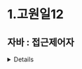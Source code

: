 # 1.고원일12

## 자바 : 접근제어자
<details>
이게 사실,, 설명하자면 패키지 부터 설명을 해야하는데 패키지와 클래스는 어느정도 알고 있다는 가정하에 접근 제한자를 설명하고자 한다. 

접근 Access 
클래스 및 인터페이스, 생성자, 필드, 메소드 접근을 말한다. 

제한자 Modifier 
하지만 이러한 것들을 사용하지 못하게 막아야하는 경우도 있다. 

예를 들어 자동차의 속도를 계산하는데 음수가 나올 수 없는 것 처럼 어떠한 값에는 데이터를 보호하고 클래스 외부에선 사용되지 않는 불필요한 데이터를 감추기 위함 객체지향에서는 이것을 ‘ 캡슐화 ‘ 라고 부른다.
캡슐화를 통해 필드는 외부에서의 접근을 막고 메소드는 매개값의 검증을 통해 유효한 값을 객체의 필드로 저장한다 흔히 롬복이라는 툴을 사용해 자동으로 setter, getter를 생성한다. (여기서 필드는 private로 선언하고 같은 클래스 내에서 set, get이 이루어진다)

먼저, 접근 제한자에 대한 것을 그림으로 나타내면

![1-1](https://file.notion.so/f/f/755f938d-20fd-4761-b6c6-1980c5a5bd04/cd99cdd2-49de-440b-9e58-3d1fa2770f3e/Untitled.png?id=89332819-c347-42df-a127-d218cf7fd125&table=block&spaceId=755f938d-20fd-4761-b6c6-1980c5a5bd04&expirationTimestamp=1702857600000&signature=cdXwzyQb2qiU4l8tIoacKxHrrL2O8qCEWu_EF4nLM44&downloadName=Untitled.png)

![1-2](https://file.notion.so/f/f/755f938d-20fd-4761-b6c6-1980c5a5bd04/d975658a-ab1a-4a03-ad38-497cefcf5238/Untitled.png?id=37ce1769-d3a6-44d6-a0e6-64fd09214c02&table=block&spaceId=755f938d-20fd-4761-b6c6-1980c5a5bd04&expirationTimestamp=1702857600000&signature=8V_IxrSi6oHAIfwEXyfhXfr-0u4cpPx1SHHhGBPBhGI&downloadName=Untitled.png)


public:
public 접근 제어자를 사용하면 해당 클래스는 어디서든 접근이 가능합니다. 다른 패키지에서도 접근할 수 있습니다.
javaCopy code
public class MyClass {
    // 클래스 내용
}
​
default (package-private):
default 접근 제어자는 별도로 지정하지 않을 경우의 기본 값으로, 같은 패키지 내에서만 접근이 가능합니다.
javaCopy code
class MyClass {
    // 클래스 내용
}
​
private:
private 접근 제어자를 사용하면 해당 클래스는 같은 클래스 내에서만 접근이 가능합니다. 다른 클래스에서는 직접적인 접근이 불가능합니다.
javaCopy code
private class MyClass {
    // 클래스 내용
}
​
protected:
protected 접근 제어자를 사용하면 같은 패키지 내에서와 해당 클래스를 상속받은 하위 클래스에서만 접근이 가능합니다.
javaCopy code
protected class MyClass {
    // 클래스 내용
}
​
정리하자면..
클래스 내의 모든 iv 는 private 으로 하여,클래스 외부에서는 직접적으로 접근하지 못하게 만들자.

대신 메서드(Getter, Setter) 의 접근 제어자를 public 으로 하여,이러한 메서드들을 통해 iv 에 간접적으로 접근할 수 있도록 만들자.

의도치 않은 실수를 줄이기 위함과 정보 은닉의 목적으로 사용할 수 있습니다.

접근 제어자는 좁을 수록, 유지보수가 쉽다.

만약 , 클래스 외부에서는 불필요한 메서드를 public 으로 지정했다면,추후 코드가 변경되었을 때 클래스 외부까지 테스트 해야 한다.
반면 private 으로 지정했다면,추후 코드가 변경되더라도, 해당 클래스 내부만 테스트하면 된다.
​</details>

